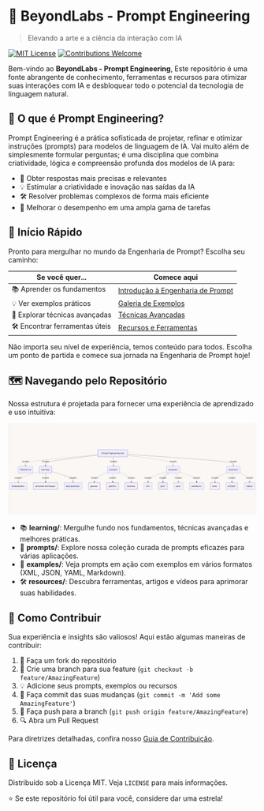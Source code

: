 # 🚀 BeyondLabs - Prompt Engineering

> Elevando a arte e a ciência da interação com IA

[![MIT License](https://img.shields.io/badge/License-MIT-green.svg)](https://choosealicense.com/licenses/mit/)
[![Contributions Welcome](https://img.shields.io/badge/Contributions-Welcome-brightgreen.svg?style=flat)](CONTRIBUTING.md)

Bem-vindo ao **BeyondLabs - Prompt Engineering**, Este repositório é uma fonte abrangente de conhecimento, ferramentas e recursos para otimizar suas interações com IA e desbloquear todo o potencial da tecnologia de linguagem natural.

## 🌟 O que é Prompt Engineering?

Prompt Engineering é a prática sofisticada de projetar, refinar e otimizar instruções (prompts) para modelos de linguagem de IA. Vai muito além de simplesmente formular perguntas; é uma disciplina que combina criatividade, lógica e compreensão profunda dos modelos de IA para:

- 🎯 Obter respostas mais precisas e relevantes
- 💡 Estimular a criatividade e inovação nas saídas da IA
- 🛠️ Resolver problemas complexos de forma mais eficiente
- 🚀 Melhorar o desempenho em uma ampla gama de tarefas

## 🚀 Início Rápido

Pronto para mergulhar no mundo da Engenharia de Prompt? Escolha seu caminho:

| Se você quer... | Comece aqui |
|-----------------|-------------|
| 📚 Aprender os fundamentos | [Introdução à Engenharia de Prompt](learning/fundamentals/README.md) |
| 💡 Ver exemplos práticos | [Galeria de Exemplos](examples/README.md) |
| 🧠 Explorar técnicas avançadas | [Técnicas Avançadas](learning/advanced_techniques/README.md) |
| 🛠️ Encontrar ferramentas úteis | [Recursos e Ferramentas](resources/README.md) |

Não importa seu nível de experiência, temos conteúdo para todos. Escolha um ponto de partida e comece sua jornada na Engenharia de Prompt hoje!

## 🗺️ Navegando pelo Repositório

Nossa estrutura é projetada para fornecer uma experiência de aprendizado e uso intuitiva:

![Prompt Engineering](assets/images/promptengineerhub.jpg)

- 📚 **learning/**: Mergulhe fundo nos fundamentos, técnicas avançadas e melhores práticas.
- 💬 **prompts/**: Explore nossa coleção curada de prompts eficazes para várias aplicações.
- 🧪 **examples/**: Veja prompts em ação com exemplos em vários formatos (XML, JSON, YAML, Markdown).
- 🛠️ **resources/**: Descubra ferramentas, artigos e vídeos para aprimorar suas habilidades.

## 🤝 Como Contribuir

Sua experiência e insights são valiosos! Aqui estão algumas maneiras de contribuir:

1. 🍴 Faça um fork do repositório
2. 🔧 Crie uma branch para sua feature (`git checkout -b feature/AmazingFeature`)
3. 💡 Adicione seus prompts, exemplos ou recursos
4. 📝 Faça commit das suas mudanças (`git commit -m 'Add some AmazingFeature'`)
5. 🚀 Faça push para a branch (`git push origin feature/AmazingFeature`)
6. 🔍 Abra um Pull Request

Para diretrizes detalhadas, confira nosso [Guia de Contribuição](./assets/utils/NOT_FOUND.md).

## 📜 Licença

Distribuído sob a Licença MIT. Veja `LICENSE` para mais informações.

⭐️ Se este repositório foi útil para você, considere dar uma estrela!